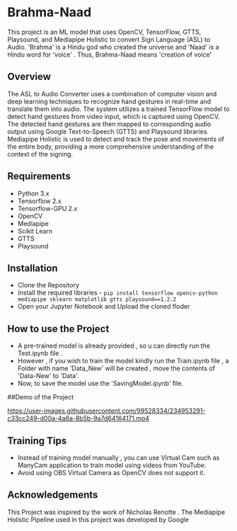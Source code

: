 # Brahma-Naad

This project is an ML model that uses OpenCV, TensorFlow, GTTS, Playsound, and Mediapipe Holistic to convert Sign Language (ASL) to Audio.
'Brahma' is a Hindu god who created the universe and 'Naad' is a Hindu word for 'voice' . Thus, Brahma-Naad means 'creation of voice'

## Overview

The ASL to Audio Converter uses a combination of computer vision and deep learning techniques to recognize hand gestures in real-time and translate them into audio. The system utilizes a trained TensorFlow model to detect hand gestures from video input, which is captured using OpenCV. The detected hand gestures are then mapped to corresponding audio output using Google Text-to-Speech (GTTS) and Playsound libraries. Mediapipe Holistic is used to detect and track the pose and movements of the entire body, providing a more comprehensive understanding of the context of the signing.

## Requirements

* Python 3.x
* Tensorflow 2.x
* Tensorflow-GPU 2.x
* OpenCV
* Mediapipe
* Scikit Learn
* GTTS
* Playsound

## Installation

* Clone the Repository
* Install the required libraries - `pip install tensorflow opencv-python mediapipe sklearn matplotlib gtts playsound==1.2.2`
* Open your Jupyter Notebook and Upload the cloned floder

## How to use the Project

* A pre-trained model is already provided , so u can directly run the Test.ipynb file .
* However , if you wish to train the model kindly run the Train.ipynb file , a Folder with name 'Data_New' will be created , move the contents of 'Data-New' to 'Data'.
* Now, to save the model use the 'SavingModel.ipynb' file.

##Demo of the Project

https://user-images.githubusercontent.com/99528334/234953291-c33cc249-d00a-4a6a-8b5b-9a7d64164171.mp4

## Training Tips

* Instead of training model manually , you can use Virtual Cam such as ManyCam application to train model using videos from YouTube.
* Avoid using OBS Virtual Camera as OpenCV does not support it.

## Acknowledgements

This Project was inspired by the work of Nicholas Renotte . The Mediapipe Holistic Pipeline used in this project was developed by Google


